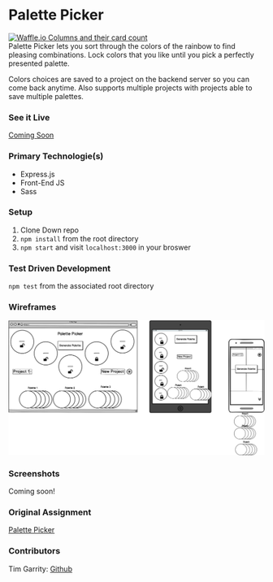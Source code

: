 # Palette Picker
[![Waffle.io Columns and their card count](https://badge.waffle.io/Salamandastron1/palette-picker.svg?columns=all)](https://waffle.io/Salamandastron1/palette-picker)<br>
Palette Picker lets you sort through the colors of the rainbow to find pleasing combinations. Lock colors that you like until you pick a perfectly presented palette. 

Colors choices are saved to a project on the backend server so you can come back anytime. Also supports multiple projects with projects able to save multiple palettes.

### See it Live
[Coming Soon]()

### Primary Technologie(s)
* Express.js
* Front-End JS
* Sass

### Setup

1. Clone Down repo
2. `npm install` from the root directory
3. `npm start` and visit `localhost:3000` in your broswer

### Test Driven Development

`npm test` from the associated root directory

### Wireframes

![Wireframes](./public/wireframe.png)

### Screenshots

Coming soon!

### Original Assignment

[Palette Picker](http://frontend.turing.io/projects/palette-picker.html)

### Contributors

Tim Garrity: [Github](https://github.com/Salamandastron1) <br>
